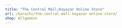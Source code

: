 ```yaml
---
title: "The Central Mall;Kayazar Online Store"
url: /karachi/the-central-mall-kayazar-online-store/
shop: Allgemein
---
```


